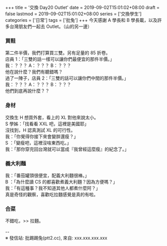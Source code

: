 +++
title = '交換 Day20 Outlet'
date = 2019-09-02T15:01:02+08:00
draft = false
lastmod = 2019-09-02T15:01:02+08:00
series = ['交換學生']
categories = ['日常']
tags = ['批兔']
+++
今天感謝 A 學長和 B 學長載，以及許多台灣朋友們一起去 Outlet。（山的另一邊）
### 買鞋
第二件半價，我們打算買三雙。另有足量的 85 折卷。<br>
店員 1：「三雙的話一樣可以讓你們最便宜的那件半價。」<br>
我：？？？ A：？？？ B：？？？<br>
他在說什麼？我們有聽錯嗎？<br>
過了一陣子，店員 2：「三雙的話可以讓你們中間的那件半價。」<br>
我：？？？ A：？？？ B：？？？<br>
他們到底再說什麼？？
### 身材
交換生 H 想買外套，看上的 XL 對他來說太小。<br>
S 學姊：「找看看 XXL 吧，這裡是美國耶」<br>
沒找到，H 認真測試 XL 的可行性。<br>
我：「你覺得你接下來會變胖還瘦？」<br>
S ：「變瘦吧，這裡沒啥東西吃。」<br>
我：「那你穿完回台灣就可以當成『我曾經這麼瘦』的紀念了。」<br>
### 義大利麵
我：「番茄罐頭很便宜，配義大利麵很棒。」<br>
B ：「為什麼讀 CS 的都喜歡煮義大利麵？因為方便嗎？」<br>
我：「有這種事？我不知道其他人都煮什麼阿？」<br>
真是奇怪的觀察，喜歡吃拉麵感覺是真的有啦。<br>
### 合菜
不錯吃，>> 拉麵。<br>
<br>
--<br>
※ 發信站: 批踢踢兔(ptt2.cc), 來自: xxx.xxx.xxx.xxx<br>
